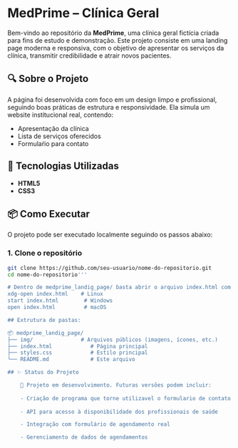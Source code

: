 # MedPrime – Clínica Geral

Bem-vindo ao repositório da **MedPrime**, uma clínica geral fictícia criada para fins de estudo e demonstração. Este projeto consiste em uma landing page moderna e responsiva, com o objetivo de apresentar os serviços da clínica, transmitir credibilidade e atrair novos pacientes.

## 🔍 Sobre o Projeto

A página foi desenvolvida com foco em um design limpo e profissional, seguindo boas práticas de estrutura e responsividade. Ela simula um website institucional real, contendo:

- Apresentação da clínica
- Lista de serviços oferecidos
- Formulaŕio para contato


## 🚀 Tecnologias Utilizadas

- **HTML5**
- **CSS3**

## 📦 Como Executar

O projeto pode ser executado localmente seguindo os passos abaixo:

### 1. Clone o repositório

```bash
git clone https://github.com/seu-usuario/nome-do-repositorio.git
cd nome-do-repositorio'''

# Dentro de medprime_landig_page/ basta abrir o arquivo index.html com seu navegador:
xdg-open index.html    # Linux
start index.html        # Windows
open index.html         # macOS

## Extrutura de pastas:

📦 medprime_landig_page/
├── img/               # Arquivos públicos (imagens, ícones, etc.)
├── index.html            # Página principal
├── styles.css            # Estilo principal
└── README.md             # Este arquivo

## ✨ Status do Projeto

    📌 Projeto em desenvolvimento. Futuras versões podem incluir:
    
    - Criação de programa que torne utilizavel o formulario de contato
    
    - API para acesso à disponibilidade dos profissionais de saúde

    - Integração com formulário de agendamento real

    - Gerenciamento de dados de agendamentos
